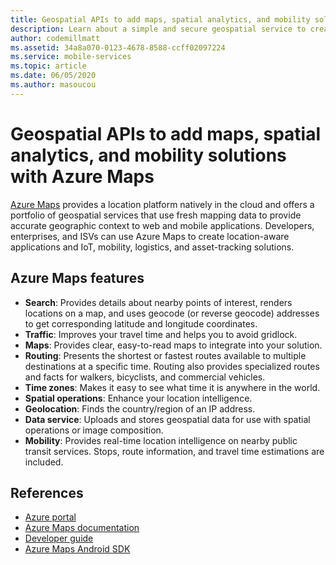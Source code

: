 ```yaml
---
title: Geospatial APIs to add maps, spatial analytics, and mobility solutions with Azure Maps
description: Learn about a simple and secure geospatial service to create location-aware mobile applications.
author: codemillmatt
ms.assetid: 34a8a070-0123-4678-8588-ccff02097224
ms.service: mobile-services
ms.topic: article
ms.date: 06/05/2020
ms.author: masoucou
---
```


# Geospatial APIs to add maps, spatial analytics, and mobility solutions with Azure Maps

[Azure Maps](https://azure.microsoft.com/services/azure-maps/) provides a location platform natively in the cloud and offers a portfolio of geospatial services that use fresh mapping data to provide accurate geographic context to web and mobile applications. Developers, enterprises, and ISVs can use Azure Maps to create location-aware applications and IoT, mobility, logistics, and asset-tracking solutions.

## Azure Maps features
- **Search**: Provides details about nearby points of interest, renders locations on a map, and uses geocode (or reverse geocode) addresses to get corresponding latitude and longitude coordinates.
- **Traffic**: Improves your travel time and helps you to avoid gridlock.
- **Maps**: Provides clear, easy-to-read maps to integrate into your solution.
- **Routing**: Presents the shortest or fastest routes available to multiple destinations at a specific time. Routing also provides specialized routes and facts for walkers, bicyclists, and commercial vehicles.
- **Time zones**: Makes it easy to see what time it is anywhere in the world.
- **Spatial operations**: Enhance your location intelligence.
- **Geolocation**: Finds the country/region of an IP address.
- **Data service**: Uploads and stores geospatial data for use with spatial operations or image composition.
- **Mobility**: Provides real-time location intelligence on nearby public transit services. Stops, route information, and travel time estimations are included.

## References
  - [Azure portal](https://portal.azure.com) 
  - [Azure Maps documentation](/azure/azure-maps/about-azure-maps)
  - [Developer guide](/azure/azure-maps/how-to-use-android-map-control-library)
  - [Azure Maps Android SDK](/azure/azure-maps/how-to-use-android-map-control-library)
